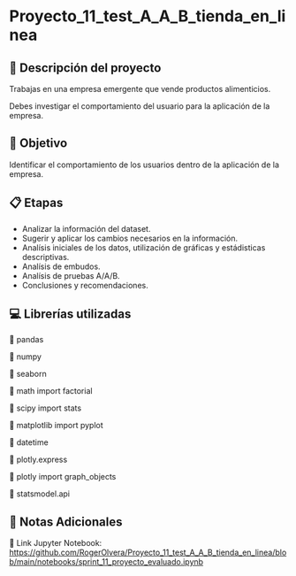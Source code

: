 # **Proyecto_11_test_A_A_B_tienda_en_linea**

## :bookmark_tabs: **Descripción del proyecto**

Trabajas en una empresa emergente que vende productos alimenticios.

Debes investigar el comportamiento del usuario para la aplicación de la empresa.

## :dart: **Objetivo**

Identificar el comportamiento de los usuarios dentro de la aplicación de la empresa.

## :clipboard: **Etapas**

* Analizar la información del dataset.
* Sugerir y aplicar los cambios necesarios en la información.
* Analísis iniciales de los datos, utilización de gráficas y estádisticas descriptivas.
* Analísis de embudos.
* Analísis de pruebas A/A/B.
* Conclusiones y recomendaciones.

## :computer: **Librerías utilizadas**

:diamond_shape_with_a_dot_inside: pandas

:diamond_shape_with_a_dot_inside: numpy

:diamond_shape_with_a_dot_inside: seaborn

:diamond_shape_with_a_dot_inside: math import factorial

:diamond_shape_with_a_dot_inside: scipy import stats

:diamond_shape_with_a_dot_inside: matplotlib import pyplot

:diamond_shape_with_a_dot_inside: datetime

:diamond_shape_with_a_dot_inside: plotly.express

:diamond_shape_with_a_dot_inside: plotly import graph_objects

:diamond_shape_with_a_dot_inside: statsmodel.api

## :pencil: **Notas Adicionales**

:diamond_shape_with_a_dot_inside: Link Jupyter Notebook: https://github.com/RogerOlvera/Proyecto_11_test_A_A_B_tienda_en_linea/blob/main/notebooks/sprint_11_proyecto_evaluado.ipynb

